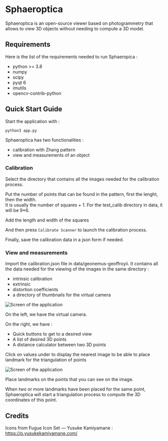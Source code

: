 # Sphaeroptica

Sphaeroptica is an open-source viewer based on photogrammetry that allows to view 3D objects without needing to compute a 3D model.

## Requirements

Here is the list of the requirements needed to run Sphaeropica :

* python >= 3.8
* numpy
* scipy
* pyqt 6
* imutils
* opencv-contrib-python

## Quick Start Guide

Start the application with :

```python3 app.py```

Sphaeroptica has two functionalities : 
* calibration with Zhang pattern
* view and measurements of an object
### Calibration

Select the directory that contains all the images needed for the calibration process.

Put the number of points that can be found in the pattern, first the lenght, then the width.   
It is usually the number of squares + 1.
For the test_calib directory in data, it will be 9*6.

Add the length and width of the squares

And then press `Calibrate Scanner` to launch the calibration process.

Finally, save the calibration data in a json form if needed.

### View and measurements

Import the calibration.json file in data/geonemus-geoffroyii. It contains all the data needed for the viewing of the images in the same directory : 
* intrinsic calibration
* extrinsic
* distortion coefficients
* a directory of thumbnails for the virtual camera

![Screen of the application](./images/Sphaeroptica.png)

On the left, we have the virtual camera.

On the right, we have :
* Quick buttons to get to a desired view
* A list of desired 3D points
* A distance calculator between two 3D points

Click on values under to display the nearest image to be able to place landmark for the triangulation of points

![Screen of the application](./images/show_picture.png)

Place landmarks on the points that you can see on the image.

When two or more landmarks have been placed for the same point, Sphaeroptica will start a triangulation process to compute the 3D coordinates of this point.

## Credits

Icons from Fugue Icon Set — Yusuke Kamiyamane : https://p.yusukekamiyamane.com/
